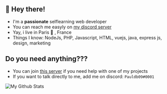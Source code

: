 ## 👋 Hey there!

- I'm a **passionate** selflearning web developer
- You can reach me easyly on [my discord server](https://discord.gg/Wkbpa4y8JW)
- Yay, i live in Paris 🥖 , France
- Things I know: NodeJs, PHP, Javascript, HTML, vuejs, java, express js, design, marketing

## Do you need anything???
- You can join [this server](https://discord.gg/Wkbpa4y8JW) if you need help with one of my projects
- If you want to talk directly to me, add me on discord: `Pauldb09#0001`


<img alt="My Github Stats" src="https://github-readme-stats.vercel.app/api?username=pauldb09&show_icons=true&hide_border=true" />
